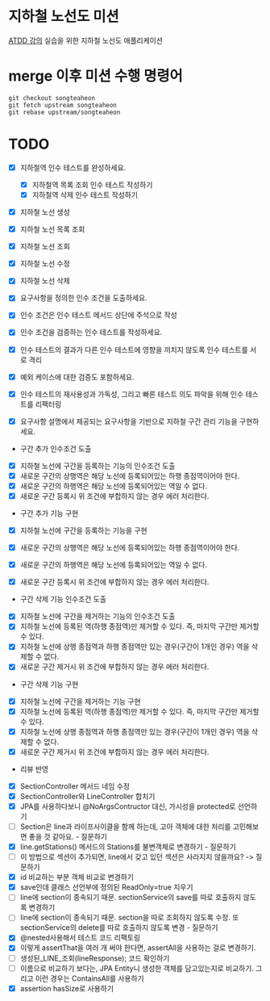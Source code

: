 # 지하철 노선도 미션
[ATDD 강의](https://edu.nextstep.camp/c/R89PYi5H) 실습을 위한 지하철 노선도 애플리케이션

# merge 이후 미션 수행 명령어
```
git checkout songteaheon  
git fetch upstream songteaheon  
git rebase upstream/songteaheon
```  


# TODO
- [x] 지하철역 인수 테스트를 완성하세요.
  - [x] 지하철역 목록 조회 인수 테스트 작성하기
  - [x] 지하철역 삭제 인수 테스트 작성하기

- [x] 지하철 노선 생성
- [x] 지하철 노선 목록 조회
- [x] 지하철 노선 조회
- [x] 지하철 노선 수정
- [x] 지하철 노선 삭제

- [x] 요구사항을 정의한 인수 조건을 도출하세요.
- [x] 인수 조건은 인수 테스트 메서드 상단에 주석으로 작성
- [x] 인수 조건을 검증하는 인수 테스트를 작성하세요.
- [x] 인수 테스트의 결과가 다른 인수 테스트에 영향을 끼치지 않도록 인수 테스트를 서로 격리
- [x] 예외 케이스에 대한 검증도 포함하세요.
- [x] 인수 테스트의 재사용성과 가독성, 그리고 빠른 테스트 의도 파악을 위해 인수 테스트를 리팩터링
- [x] 요구사항 설명에서 제공되는 요구사항을 기반으로 지하철 구간 관리 기능을 구현하세요.

- 구간 추가 인수조건 도출
- [x] 지하철 노선에 구간을 등록하는 기능의 인수조건 도출
- [x] 새로운 구간의 상행역은 해당 노선에 등록되어있는 하행 종점역이어야 한다.
- [x] 새로운 구간의 하행역은 해당 노선에 등록되어있는 역일 수 없다.
- [x] 새로운 구간 등록시 위 조건에 부합하지 않는 경우 에러 처리한다.

- 구간 추가 기능 구현
- [X] 지하철 노선에 구간을 등록하는 기능을 구현
- [X] 새로운 구간의 상행역은 해당 노선에 등록되어있는 하행 종점역이어야 한다.
- [X] 새로운 구간의 하행역은 해당 노선에 등록되어있는 역일 수 없다.
- [X] 새로운 구간 등록시 위 조건에 부합하지 않는 경우 에러 처리한다.


- 구간 삭제 기능 인수조건 도출
- [X] 지하철 노선에 구간을 제거하는 기능의 인수조건 도출
- [X] 지하철 노선에 등록된 역(하행 종점역)만 제거할 수 있다. 즉, 마지막 구간만 제거할 수 있다.
- [X] 지하철 노선에 상행 종점역과 하행 종점역만 있는 경우(구간이 1개인 경우) 역을 삭제할 수 없다.
- [X] 새로운 구간 제거시 위 조건에 부합하지 않는 경우 에러 처리한다.

- 구간 삭제 기능 구현
- [X] 지하철 노선에 구간을 제거하는 기능 구현
- [X] 지하철 노선에 등록된 역(하행 종점역)만 제거할 수 있다. 즉, 마지막 구간만 제거할 수 있다.
- [X] 지하철 노선에 상행 종점역과 하행 종점역만 있는 경우(구간이 1개인 경우) 역을 삭제할 수 없다.
- [X] 새로운 구간 제거시 위 조건에 부합하지 않는 경우 에러 처리한다.

- 리뷰 반영
- [X] SectionController 메서드 네임 수정
- [X] SectionController와 LineController 합치기
- [X] JPA를 사용하다보니 @NoArgsContructor 대신, 가시성을 protected로 선언하기
- [ ] Section은 line과 라이프사이클을 함께 하는데, 고아 객체에 대한 처리를 고민해보면 좋을 것 같아요. - 질문하기
- [X] line.getStations() 메서드의 Stations를 불변객체로 변경하기 - 질문하기
- [ ] 이 방법으로 섹션이 추가되면, line에서 갖고 있던 섹션은 사라지지 않을까요?  -> 질문하기
- [X] id 비교하는 부분 객체 비교로 변경하기
- [X] save인데 클래스 선언부에 정의된 ReadOnly=true 지우기
- [ ] line에 section이 종속되기 때문. sectionService의 save를 따로 호출하지 않도록 변경하기
- [ ] line에 section이 종속되기 때문. section을 따로 조회하지 않도록 수정. 또 sectionService의 delete를 따로 호출하지 않도록 변경 - 질문하기
- [X] @nested사용해서 테스트 코드 리팩토링 
- [X] 이렇게 assertThat을 여러 개 써야 한다면, assertAll을 사용하는 걸로 변경하기.
- [ ] 생성된_LINE_조회(lineResponse); 코드 확인하기
- [ ] 이름으로 비교하기 보다는, JPA Entity니 생성한 객체를 담고있는지로 비교하기. 그리고 이런 경우는 ContainsAll를 사용하기
- [X] assertion hasSize로 사용하기
